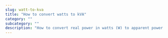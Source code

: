 ```yaml
---
slug: watt-to-kva
title: "How to convert watts to kVA"
category: ""
subcategory: ""
description: "How to convert real power in watts (W) to apparent power in kilovolt-amps (kVA)."
---
```


